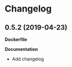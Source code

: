 Changelog
=========

0.5.2 (2019-04-23)
------------------

**Dockerfile**

**Documentation**
* Add changelog

